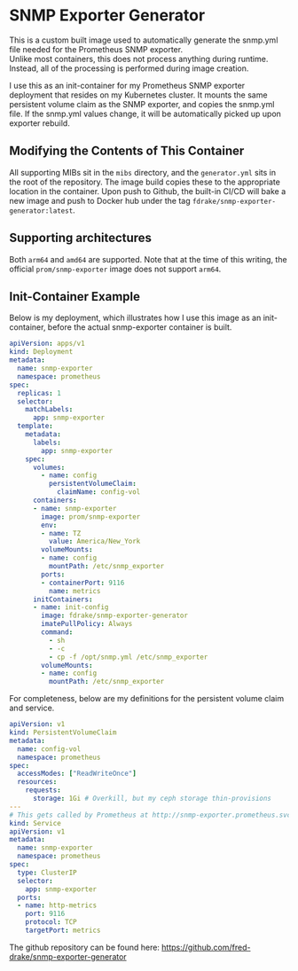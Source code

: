 # SNMP Exporter Generator

This is a custom built image used to automatically generate the snmp.yml file needed for the Prometheus SNMP exporter.  
Unlike most containers, this does not process anything during runtime.  Instead, all of the processing is performed during image creation.

I use this as an init-container for my Prometheus SNMP exporter deployment that resides on my Kubernetes cluster.  It mounts
the same persistent volume claim as the SNMP exporter, and copies the snmp.yml file.  If the snmp.yml values change, it will
be automatically picked up upon exporter rebuild.

## Modifying the Contents of This Container

All supporting MIBs sit in the `mibs` directory, and the `generator.yml` sits in the root of the repository.  The image build
copies these to the appropriate location in the container.  Upon push to Github, the built-in CI/CD will bake a new image and
push to Docker hub under the tag `fdrake/snmp-exporter-generator:latest`.

## Supporting architectures

Both `arm64` and `amd64` are supported.  Note that at the time of this writing, the official `prom/snmp-exporter` image does
not support `arm64`.

## Init-Container Example

Below is my deployment, which illustrates how I use this image as an init-container, before the actual snmp-exporter container is built.

```yaml
apiVersion: apps/v1
kind: Deployment
metadata:
  name: snmp-exporter
  namespace: prometheus
spec:
  replicas: 1
  selector:
    matchLabels:
      app: snmp-exporter
  template:
    metadata:
      labels:
        app: snmp-exporter
    spec:
      volumes:
        - name: config
          persistentVolumeClaim:
            claimName: config-vol
      containers:
      - name: snmp-exporter
        image: prom/snmp-exporter
        env:
        - name: TZ
          value: America/New_York
        volumeMounts:
        - name: config
          mountPath: /etc/snmp_exporter
        ports:
        - containerPort: 9116
          name: metrics
      initContainers:
      - name: init-config
        image: fdrake/snmp-exporter-generator
        imatePullPolicy: Always
        command:
          - sh
          - -c
          - cp -f /opt/snmp.yml /etc/snmp_exporter
        volumeMounts:
        - name: config
          mountPath: /etc/snmp_exporter

```

For completeness, below are my definitions for the persistent volume claim and service.

```yaml
apiVersion: v1
kind: PersistentVolumeClaim
metadata:
  name: config-vol
  namespace: prometheus
spec:
  accessModes: ["ReadWriteOnce"]
  resources:
    requests:
      storage: 1Gi # Overkill, but my ceph storage thin-provisions
---
# This gets called by Prometheus at http://snmp-exporter.prometheus.svc.cluster.local:9116
kind: Service
apiVersion: v1
metadata:
  name: snmp-exporter
  namespace: prometheus
spec:
  type: ClusterIP
  selector:
    app: snmp-exporter
  ports:
  - name: http-metrics
    port: 9116
    protocol: TCP
    targetPort: metrics
```

The github repository can be found here: https://github.com/fred-drake/snmp-exporter-generator
